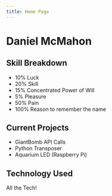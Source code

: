 ```yaml
---
title: Home Page
---
```


# Daniel McMahon

## Skill Breakdown
- 10% Luck
- 20% Skill
- 15% Concentrated Power of Will
- 5% Pleasure
- 50% Pain
- 100% Reason to remember the name

## Current Projects
- GiantBomb API Calls
- Python Transposer
- Aquarium LED (Raspberry Pi)

## Technology Used
All the Tech!
